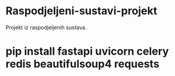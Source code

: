 # Raspodjeljeni-sustavi-projekt
Projekt iz raspodjeljenih sustava.
# pip install fastapi uvicorn celery redis beautifulsoup4 requests